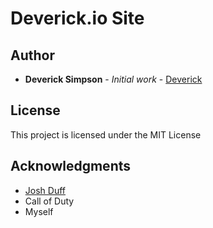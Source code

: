 # Deverick.io Site

## Author

* **Deverick Simpson** - *Initial work* - [Deverick](https://github.com/hashes4merkle)

## License

This project is licensed under the MIT License

## Acknowledgments

* [Josh Duff](https://github.com/TehShrike)
* Call of Duty
* Myself

